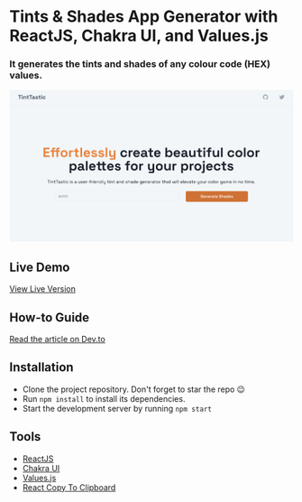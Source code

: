 # Tints & Shades App Generator with ReactJS, Chakra UI, and Values.js
### It generates the tints and shades of any colour code (HEX) values.
![Shades and Tint App](https://raw.githubusercontent.com/dha-stix/tints-shade-generator/main/tints-and-shade-app-generator.png)
## Live Demo
[View Live Version](https://tints-shade-generator.vercel.app/)

## How-to Guide
[Read the article on Dev.to]()
## Installation
- Clone the project repository. Don't forget to star the repo 😉
- Run `npm install` to install its dependencies.
- Start the development server by running `npm start`

## Tools
- [ReactJS](https://react.dev/)
- [Chakra UI](https://chakra-ui.com/)
- [Values.js](https://github.com/noeldelgado/values.js)
- [React Copy To Clipboard](https://github.com/nkbt/react-copy-to-clipboard)
